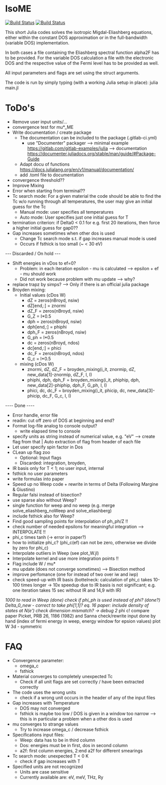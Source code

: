 # IsoME

[![Build Status](https://github.com/cheil/IsoME.jl/actions/workflows/CI.yml/badge.svg?branch=main)](https://github.com/cheil/IsoME.jl/actions/workflows/CI.yml?query=branch%3Amain)
[![Build Status](https://ci.appveyor.com/api/projects/status/github/cheil/IsoME.jl?svg=true)](https://ci.appveyor.com/project/cheil/IsoME-jl)


This short Julia codes solves the isotropic Migdal-Eliashberg equations, either within the constant DOS approximation or in the full-bandwidth (variable DOS) implementation. 

In both cases a file containing the Eliashberg spectral function alpha2F has to be provided.
For the variable DOS calculation a file with the electronic DOS and the respective value of the Fermi level has to be provided as well.

All input parameters and flags are set using the struct arguments.

The code is run by simply typing (with a working Julia setup in place):
julia main.jl


# ToDo's
- Remove user input units/...
- convergence test for mu*_ME 
- Write documentation / create package
    * The documentation can be included to the package (.gitlab-ci.yml)
         + use "Documenter" packager 
           --> minimal example https://gitlab.com/gitlab-examples/julia
           --> documentation https://documenter.juliadocs.org/stable/man/guide/#Package-Guide
    * Adapt docu of functions https://docs.julialang.org/en/v1/manual/documentation/
    * add .toml file to documentation
- convergence threshold??
- Improve Mixing
- Error when starting from terminal??
- Tc search mode: For a given material the code should be able to find the Tc w/o running through all temperatures, the user may give an initial guess for the Tc
    * Manual mode: user specifies all temperatures 
    * Auto mode:   User specifies just one initial guess for T
- termination criterion: if Delta0 < 0.1 for e.g. first 20 iterations, then force a higher initial guess for gap0??
- Gap increases sometimes when other dos is used
    * Change Tc search mode s.t. if gap increases manual mode is used
    * Occurs if fsthick is too small (~ < 30 eV)


--- Discarded / On hold ---
- Shift energies in vDos to ef=0?
    * Problem: in each iteration epsilon - mu is calculated --> epsilon + ef - mu should work
    * Did not work because problem with mu update --> why?
- replace trapz by simps? --> Only if there is an official julia package 
- Broyden mixing:
    * Initial values  (cDos W)                
        + dZ = zeros(nBroyd, nsiw)
        + dZ[end,:] = znormi
        + dZ_F = zeros(nBroyd, nsiw)
        + G_Z = I*0.5
        + dph = zeros(nBroyd, nsiw)
        + dph[end,:] = phiphi
        + dph_F = zeros(nBroyd, nsiw)
        + G_ph = I*0.5
        + dc = zeros(nBroyd, ndos)
        + dc[end,:] = phici
        + dc_F = zeros(nBroyd, ndos)
        + G_c = I*0.5 
    * mixing  (cDos W) 
        + znormi, dZ, dZ_F = broyden_mixing(i_it, znormip, dZ, new_data[1]-znormip, dZ_F, I, I)
        + phiphi, dph, dph_F = broyden_mixing(i_it, phiphip, dph, new_data[2]-phiphip, dph_F, G_ph, I, I)
        + phici, dc, dc_F = broyden_mixing(i_it, phicip, dc, new_data[3]-phicip, dc_F, G_c, I, I)



---- Done ----
- Error handle, error file
- readin: cut off zero of DOS at beginning and end?
- Format log-file analog to console output?
    * write elapsed time to console
- specify units as string instead of numerical value, e.g. "eV" --> create flag from that | Auto extraction of flag from header of each file
- Let user specify spin factor in Dos
- CLean up flag zoo
    * Optional: Input flags
    * Discarded: integration, broyden, 
- IR basis only for T < 1; no user input, internal
- fsthick no user parameters
- write formulas into paper
- Speed up no Weep code + rewrite in terms of Delta (Following Margine & Giustino)
- Regular falsi instead of bisection?
- use sparse also without Weep?
- single function for weep and no weep (e.g. merge solve_eliashberg_noWeep and solve_eliashberg)
- include fsthick also for Weep? 
- Find good sampling points for interpolation of ph_ph/Z !!
- check number of needed epsilons for meaningful integration --> INTERPOLATE !!
- phi_c times tanh (-> error in paper?)
- how to initialize phi_c? (phi_c(ef) can not be zero, otherwise we divide by zero for phi_c)
- Interpolate outliers in Weep (see plot_W.jl)
- Interpolate kernel and use more integration points !!
- Flag include W / mu* 
- mu update (does not converge sometimes) --> Bisection method
- improve perfomance (one for instead of two over iw and iwp) 
- check speed-up with IR basis (bottelneck: calculation of phi_c takes 10-100 times longer -> 10x speedup due to IR basis is not significant; e.g. one iteration takes 15 sec without IR and 14,9 with IR)

*1000 to read in Weep (done)
check if phi_ph is used instead of phi? (done?)
Delta_0_new - correct to take phi[1,1]?
eq. 16 paper: include density of states at N(e')
check dimension mismatch? -> debug
2* phi c! compare paper Picket, PRB 26, 1186 (1982) and Sanna
check/rewrite input done by hand (index of fermi energy in weep, energy window for epsion values)
plot W 3d - symmetric

# FAQ
- Convergence parameter:
    * omega_c
    * fsthick
- Material converges to completely unexpected Tc
    * Check if all unit flags are set correctly / have been extracted correctly 
- The code uses the wrong units
    * check if a wrong unit occurs in the header of any of the input files 
- Gap increases with Temperature
    * DOS may not converged 
    * fsthick is maybe too low / DOS is given in a window too narrow --> this is in particular a problem when a other dos is used 
- mu converges to strange values
    * Try to increase omega_c / decrease fsthick
- Specifications input files:
    * Weep: data has to be in third column
    * Dos: energies must be in first, dos in second column
    * a2f: first column energies, 2:end a2f for different smearings
- Tc search mode: unexpected T < 0 K
    * check if gap increases with T
- Specified units are not recognized
    * Units are case sensitive
    * Currently available are: eV, meV, THz, Ry

